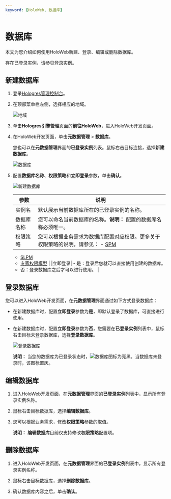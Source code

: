 ```yaml
---
keyword: [HoloWeb, 数据库]
---
```


# 数据库

本文为您介绍如何使用HoloWeb新建、登录、编辑或删除数据库。

存在已登录实例，请参见[登录实例](/cn.zh-CN/连接开发工具/HoloWeb/连接管理/登录实例.md)。

## 新建数据库

1.  登录[Hologres管理控制台](https://hologram.console.aliyun.com/#/instance)。

2.  在顶部菜单栏左侧，选择相应的地域。

    ![地域](https://static-aliyun-doc.oss-accelerate.aliyuncs.com/assets/img/zh-CN/4547818061/p141749.png)

3.  单击**Hologres引擎管理**页面的**前往HoloWeb**，进入HoloWeb开发页面。

4.  在HoloWeb开发页面，单击**元数据管理** \> **数据库**。

    您也可以在**元数据管理**界面的**已登录实例**列表。鼠标右击目标连接，选择**新建数据库**。

    ![数据库](https://static-aliyun-doc.oss-accelerate.aliyuncs.com/assets/img/zh-CN/2863790261/p273513.png)

5.  配置**数据库名称**、**权限策略**和**立即登录**参数，单击**确认**。

    ![新建数据库](https://static-aliyun-doc.oss-accelerate.aliyuncs.com/assets/img/zh-CN/2863790261/p273507.png)

    |参数|说明|
    |--|--|
    |实例名|默认展示当前数据库所在的已登录实例的名称。|
    |数据库名称|您可以命名当前数据库的名称。**说明：** 配置的数据库名称必须唯一。 |
    |权限策略|您可以根据业务需求为数据库配置对应权限。更多关于权限策略的说明，请参见：    -   [SPM](/cn.zh-CN/账号与权限管理/Hologres权限模型/简单权限模型/简单权限模型概述.md)
    -   [SLPM](/cn.zh-CN/账号与权限管理/Hologres权限模型/基于Schema级别的简单权限模型/基于Schema级别的简单权限模型概述.md)
    -   [专家权限模型](/cn.zh-CN/账号与权限管理/Hologres权限模型/专家权限模型.md) |
    |立即登录|    -   是：登录后您就可以直接使用创建的数据库。
    -   否：登录数据库之后才可以进行使用。 |


## 登录数据库

您可以进入HoloWeb开发页面，在**元数据管理**界面通过如下方式登录数据库：

-   在新建数据库时，配置**立即登录**参数为**是**，即默认登录了数据库，可直接进行使用。
-   在新建数据库时，配置**立即登录**参数为**否**，您需要在**已登录实例**列表中，鼠标右击目标未登录数据库，选择**登录数据库**。

    ![登录数据库](https://static-aliyun-doc.oss-accelerate.aliyuncs.com/assets/img/zh-CN/2863790261/p273720.png)

    **说明：** 当您的数据库为已登录状态时，![数据库](https://static-aliyun-doc.oss-accelerate.aliyuncs.com/assets/img/zh-CN/2863790261/p273721.png)图标为亮黑。当数据库未登录时，该图标置灰。


## 编辑数据库

1.  进入HoloWeb开发页面，在**元数据管理**界面的**已登录实例**列表中，显示所有登录实例名称。

2.  鼠标右击目标数据库，选择**编辑数据库**。

3.  您可以根据业务需求，修改**权限策略**参数的取值。

    **说明：** **编辑数据库**目前仅支持修改**权限策略**配置项。


## 删除数据库

1.  进入HoloWeb开发页面，在**元数据管理**界面的**已登录实例**列表中，显示所有登录实例名称。

2.  鼠标右击目标数据库，选择**删除数据库**。

3.  确认数据库内容之后，单击**确认**。


